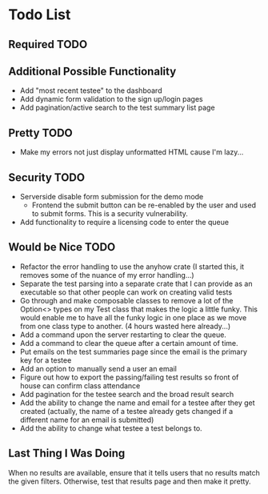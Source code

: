 # Todo List

## Required TODO





## Additional Possible Functionality
- Add "most recent testee" to the dashboard
- Add dynamic form validation to the sign up/login pages
- Add pagination/active search to the test summary list page

## Pretty TODO
- Make my errors not just display unformatted HTML cause I'm lazy...

## Security TODO
- Serverside disable form submission for the demo mode
    - Frontend the submit button can be re-enabled by the user and used to submit forms. This is a security vulnerability.
- Add functionality to require a licensing code to enter the queue


## Would be Nice TODO
- Refactor the error handling to use the anyhow crate (I started this, it removes some of the nuance of my error handling...)
- Separate the test parsing into a separate crate that I can provide as an executable so that other people can work on creating valid tests
- Go through and make composable classes to remove a lot of the Option<> types on my Test class that makes the logic a little funky. This would enable me to have all the funky logic in one place as we move from one class type to another. (4 hours wasted here already...)
- Add a command upon the server restarting to clear the queue. 
- Add a command to clear the queue after a certain amount of time.
- Put emails on the test summaries page since the email is the primary key for a testee
- Add an option to manually send a user an email
- Figure out how to export the passing/failing test results so front of house can confirm class attendance
- Add pagination for the testee search and the broad result search
- Add the ability to change the name and email for a testee after they get created (actually, the name of a testee already gets changed if a different name for an email is submitted)
- Add the ability to change what testee a test belongs to. 


## Last Thing I Was Doing
When no results are available, ensure that it tells users that no results match the given filters.
Otherwise, test that results page and then make it pretty.